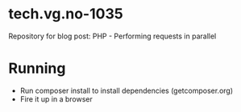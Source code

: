 tech.vg.no-1035
===============

Repository for blog post: PHP - Performing requests in parallel

Running
=======
 * Run composer install to install dependencies (getcomposer.org)
 * Fire it up in a browser

